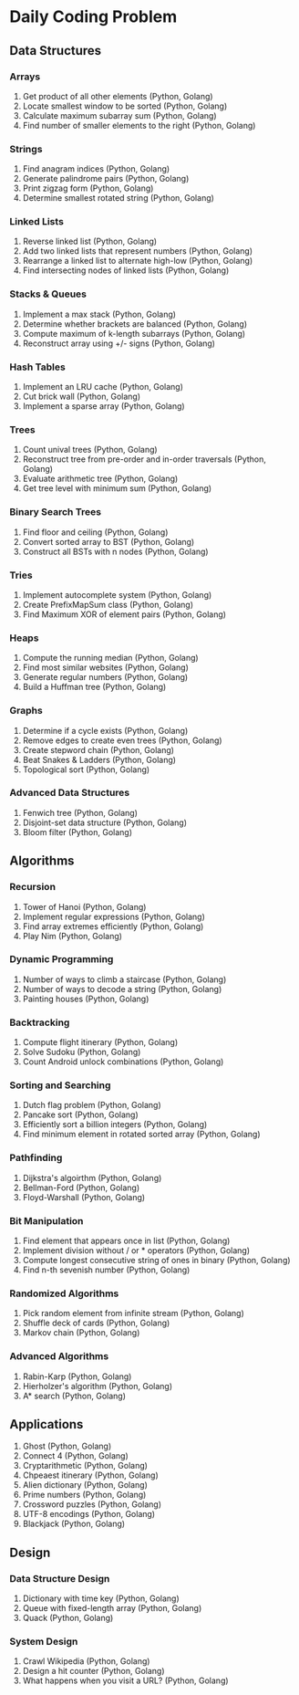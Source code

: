 # Daily Coding Problem

## Data Structures

### Arrays
1. Get product of all other elements (Python, Golang)
2. Locate smallest window to be sorted (Python, Golang)
3. Calculate maximum subarray sum (Python, Golang)
4. Find number of smaller elements to the right (Python, Golang)

### Strings
1. Find anagram indices (Python, Golang)
2. Generate palindrome pairs (Python, Golang)
3. Print zigzag form (Python, Golang)
4. Determine smallest rotated string (Python, Golang)

### Linked Lists
1. Reverse linked list (Python, Golang)
2. Add two linked lists that represent numbers (Python, Golang)
3. Rearrange a linked list to alternate high-low (Python, Golang)
4. Find intersecting nodes of linked lists (Python, Golang)

### Stacks & Queues
1. Implement a max stack (Python, Golang)
2. Determine whether brackets are balanced (Python, Golang)
3. Compute maximum of k-length subarrays (Python, Golang)
4. Reconstruct array using +/- signs (Python, Golang)

### Hash Tables
1. Implement an LRU cache (Python, Golang)
2. Cut brick wall (Python, Golang)
3. Implement a sparse array (Python, Golang)

### Trees
1. Count unival trees (Python, Golang)
2. Reconstruct tree from pre-order and in-order traversals (Python, Golang)
3. Evaluate arithmetic tree (Python, Golang)
4. Get tree level with minimum sum (Python, Golang)

### Binary Search Trees
1. Find floor and ceiling (Python, Golang)
2. Convert sorted array to BST (Python, Golang)
3. Construct all BSTs with n nodes (Python, Golang)

### Tries
1. Implement autocomplete system (Python, Golang)
2. Create PrefixMapSum class (Python, Golang)
3. Find Maximum XOR of element pairs (Python, Golang)

### Heaps
1. Compute the running median (Python, Golang)
2. Find most similar websites (Python, Golang)
3. Generate regular numbers (Python, Golang)
4. Build a Huffman tree (Python, Golang)

### Graphs 
1. Determine if a cycle exists (Python, Golang)
2. Remove edges to create even trees (Python, Golang)
3. Create stepword chain (Python, Golang)
4. Beat Snakes & Ladders (Python, Golang)
5. Topological sort (Python, Golang)

### Advanced Data Structures
1. Fenwich tree (Python, Golang)
2. Disjoint-set data structure (Python, Golang)
3. Bloom filter (Python, Golang)


## Algorithms

### Recursion 
1. Tower of Hanoi (Python, Golang)
2. Implement regular expressions (Python, Golang)
3. Find array extremes efficiently (Python, Golang)
4. Play Nim (Python, Golang)

### Dynamic Programming
1. Number of ways to climb a staircase (Python, Golang)
2. Number of ways to decode a string (Python, Golang)
3. Painting houses (Python, Golang)

### Backtracking
1. Compute flight itinerary (Python, Golang)
2. Solve Sudoku (Python, Golang)
3. Count Android unlock combinations (Python, Golang)

### Sorting and Searching
1. Dutch flag problem (Python, Golang)
2. Pancake sort (Python, Golang)
3. Efficiently sort a billion integers (Python, Golang)
4. Find minimum element in rotated sorted array (Python, Golang)

### Pathfinding
1. Dijkstra's algoirthm (Python, Golang)
2. Bellman-Ford (Python, Golang)
3. Floyd-Warshall (Python, Golang)

### Bit Manipulation
1. Find element that appears once in list (Python, Golang)
2. Implement division without / or * operators (Python, Golang)
3. Compute longest consecutive string of ones in binary (Python, Golang)
4. Find n-th sevenish number (Python, Golang)

### Randomized Algorithms
1. Pick random element from infinite stream (Python, Golang)
2. Shuffle deck of cards (Python, Golang)
3. Markov chain (Python, Golang)

### Advanced Algorithms 
1. Rabin-Karp (Python, Golang)
2. Hierholzer's algorithm (Python, Golang)
3. A* search (Python, Golang)

## Applications 

1. Ghost (Python, Golang)
2. Connect 4 (Python, Golang)
3. Cryptarithmetic (Python, Golang)
4. Chpeaest itinerary (Python, Golang)
5. Alien dictionary (Python, Golang)
6. Prime numbers (Python, Golang)
7. Crossword puzzles (Python, Golang)
8. UTF-8 encodings (Python, Golang)
9. Blackjack (Python, Golang)

## Design

### Data Structure Design
1. Dictionary with time key (Python, Golang)
2. Queue with fixed-length array (Python, Golang)
3. Quack (Python, Golang)

### System Design
1. Crawl Wikipedia (Python, Golang)
2. Design a hit counter (Python, Golang)
3. What happens when you visit a URL? (Python, Golang)
